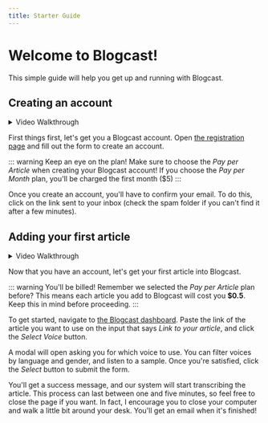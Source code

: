 ```yaml
---
title: Starter Guide
---
```


# Welcome to Blogcast!

This simple guide will help you get up and running with Blogcast.

## Creating an account

<details>
<summary>Video Walkthrough</summary>

![Guided tutorial](images/starter-guide/1.gif)

</details>

First things first, let's get you a Blogcast account. Open [the registration page](https://blogcast.host/register) and fill out the form to create an account.

::: warning Keep an eye on the plan!
Make sure to choose the _Pay per Article_ when creating your Blogcast account! If you choose the _Pay per Month_ plan, you'll be charged the first month ($5)
:::

Once you create an account, you'll have to confirm your email. To do this, click on the link sent to your inbox (check the spam folder if you can't find it after a few minutes).

## Adding your first article

<details>
<summary>Video Walkthrough</summary>

![Guided tutorial](images/starter-guide/2.gif)

</details>

Now that you have an account, let's get your first article into Blogcast.

::: warning You'll be billed!
Remember we selected the _Pay per Article_ plan before? This means each article you add to Blogcast will cost you **$0.5**. Keep this in mind before proceeding.
:::

To get started, navigate to [the Blogcast dashboard](https://blogcast.host/dashboard). Paste the link of the article you want to use on the input that says _Link to your article_, and click the _Select Voice_ button.

A modal will open asking you for which voice to use. You can filter voices by language and gender, and listen to a sample. Once you're satisfied, click the _Select_ button to submit the form.

You'll get a success message, and our system will start transcribing the article. This process can last between one and five minutes, so feel free to close the page if you want. In fact, I encourage you to close your computer and walk a little bit around your desk. You'll get an email when it's finished!